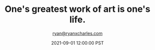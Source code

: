 ---
title: One's greatest work of art is one's life.
author: "ryan@ryanxcharles.com"
date: 2021-09-01 12:00:00 PST
type: headline
---